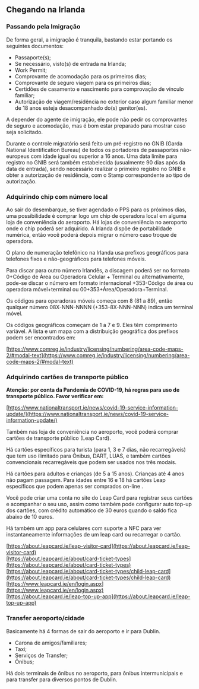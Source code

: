Chegando na Irlanda
-------------------------------------------------------------------------------------------------------------------------

### Passando pela Imigração

De forma geral, a imigração é tranquila, bastando estar portando os seguintes documentos:

*   Passaporte(s);
*   Se necessário, visto(s) de entrada na Irlanda;
*   Work Permit;
*   Comprovante de acomodação para os primeiros dias;
*   Comprovante de seguro viagem para os primeiros dias;
*   Certidões de casamento e nascimento para comprovação de vínculo familiar;
*   Autorização de viagem/residência no exterior caso algum familiar menor de 18 anos esteja desacompanhado do(s) genitor(es).

A depender do agente de imigração, ele pode não pedir os comprovantes de seguro e acomodação, mas é bom estar preparado para mostrar caso seja solicitado.

Durante o controle migratório será feito um pré-registro no GNIB (Garda National Identification Bureau) de todos os portadores de passaportes não-europeus com idade igual ou superior a 16 anos. Uma data limite para registro no GNIB será também estabelecida (usualmente 90 dias após da data de entrada), sendo necessário realizar o primeiro registro no GNIB e obter a autorização de residência, com o Stamp correspondente ao tipo de autorização.

### Adquirindo chip com número local

Ao sair do desembarque, se tiver agendado o PPS para os próximos dias, uma possibilidade é comprar logo um chip de operadora local em alguma loja de conveniência do aeroporto. Há lojas de conveniência no aeroporto onde o chip poderá ser adquirido. A Irlanda dispõe de portabilidade numérica, então você poderá depois migrar o número caso troque de operadora.

O plano de numeração telefônico na Irlanda usa prefixos geográficos para telefones fixos e não-geográficos para telefones móveis.

Para discar para outro número Irlandês, a discagem poderá ser no formato 0+Código de Área ou Operadora Celular + Terminal ou alternativamente, pode-se discar o número em formato internacional +353-Código de área ou operadora móvel+terminal ou 00+353+Área/Operadora+Terminal.

Os códigos para operadoras móveis começa com 8 (81 a 89), então qualquer número 08X-NNN-NNNN (+353-8X-NNN-NNN) indica um terminal móvel.

Os códigos geográficos começam de 1 a 7 e 9. Eles têm comprimento variável. A lista e um mapa com a distribuição geográfica dos prefixos podem ser encontrados em:

[https://www.comreg.ie/industry/licensing/numbering/area-code-maps-2/#modal-text](https://www.comreg.ie/industry/licensing/numbering/area-code-maps-2/#modal-text)

### Adquirindo cartões de transporte público

**Atenção: por conta da Pandemia de COVID-19, há regras para uso de transporte público. Favor verificar em:**

[https://www.nationaltransport.ie/news/covid-19-service-information-update/](https://www.nationaltransport.ie/news/covid-19-service-information-update/)

Também nas loja de conveniência no aeroporto, você poderá comprar cartões de transporte público (Leap Card).

Há cartões específicos para turista (para 1, 3 e 7 dias, não recarregáveis) que tem uso ilimitado para Ônibus, DART, LUAS, e também cartões convencionais recarregáveis que podem ser usados nos três modais.

Há cartões para adultos e crianças (de 5 a 15 anos). Crianças até 4 anos não pagam passagem. Para idades entre 16 e 18 há cartões Leap específicos que podem apenas ser comprados on-line .

Você pode criar uma conta no site do Leap Card para registrar seus cartões e acompanhar o seu uso, assim como também pode configurar auto top-up dos cartões, com crédito automático de 30 euros quando o saldo fica abaixo de 10 euros.

Há também um app para celulares com suporte a NFC para ver instantaneamente informações de um leap card ou recarregar o cartão.

[https://about.leapcard.ie/leap-visitor-card](https://about.leapcard.ie/leap-visitor-card)  
[https://about.leapcard.ie/about/card-ticket-types](https://about.leapcard.ie/about/card-ticket-types)  
[https://about.leapcard.ie/about/card-ticket-types/child-leap-card](https://about.leapcard.ie/about/card-ticket-types/child-leap-card)  
[https://www.leapcard.ie/en/login.aspx](https://www.leapcard.ie/en/login.aspx)  
[https://about.leapcard.ie/leap-top-up-app](https://about.leapcard.ie/leap-top-up-app)  

### Transfer aeroporto/cidade

Basicamente há 4 formas de sair do aeroporto e ir para Dublin.

*   Carona de amigos/familiares;
*   Taxi;
*   Serviços de Transfer;
*   Ônibus;

Há dois terminais de ônibus no aeroporto, para ônibus intermunicipais e para transfer para diversos pontos de Dublin.